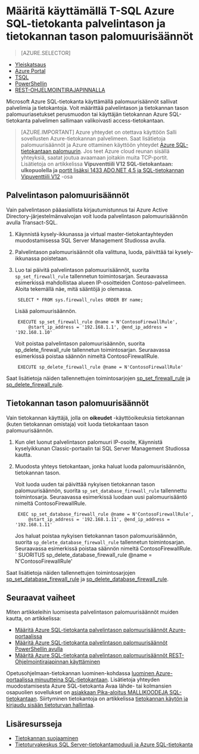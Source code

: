 <properties
    pageTitle="Azure SQL-tietokantaan palvelintason ja tietokannan tason palomuurisäännöt käyttämällä T-SQL | Microsoft Azure"
    description="Opettele määrittämään palomuurin IP-osoitteet, jotka käyttävät Azure SQL-tietokannat."
    services="sql-database"
    documentationCenter=""
    authors="BYHAM"
    manager="jhubbard"
    editor=""/>


<tags
    ms.service="sql-database"
    ms.workload="data-management"
    ms.tgt_pltfrm="na"
    ms.devlang="dotnet"
    ms.topic="article" 
    ms.date="08/30/2016"
    ms.author="rickbyh"/>


# <a name="configure-azure-sql-database-server-level-and-database-level-firewall-rules-using-t-sql"></a>Määritä käyttämällä T-SQL Azure SQL-tietokanta palvelintason ja tietokannan tason palomuurisäännöt


> [AZURE.SELECTOR]
- [Yleiskatsaus](sql-database-firewall-configure.md)
- [Azure Portal](sql-database-configure-firewall-settings.md)
- [TSQL](sql-database-configure-firewall-settings-tsql.md)
- [PowerShellin](sql-database-configure-firewall-settings-powershell.md)
- [REST-OHJELMOINTIRAJAPINNALLA](sql-database-configure-firewall-settings-rest.md)


Microsoft Azure SQL-tietokanta käyttämällä palomuurisäännöt sallivat palvelimia ja tietokantoja. Voit määrittää palvelintason ja tietokannan tason palomuuriasetukset perusmuodon tai käyttäjän tietokannan Azure SQL-tietokanta palvelimen sallimaan valikoivasti access-tietokantaan.

> [AZURE.IMPORTANT] Azure yhteydet on otettava käyttöön Salli sovellusten Azure-tietokannan palvelimeen. Saat lisätietoja palomuurisäännöt ja Azure ottaminen käyttöön yhteydet [Azure SQL-tietokantaan palomuurin](sql-database-firewall-configure.md). Jos teet Azure cloud reunan sisällä yhteyksiä, saatat joutua avaamaan joitakin muita TCP-portit. Lisätietoja on artikkelissa **Vipuventtiili V12 SQL-tietokantaan: ulkopuolella ja** [portit lisäksi 1433 ADO.NET 4.5 ja SQL-tietokannan Vipuventtiili V12](sql-database-develop-direct-route-ports-adonet-v12.md) -osa


## <a name="server-level-firewall-rules"></a>Palvelintason palomuurisäännöt

Vain palvelintason pääasiallista kirjautumistunnus tai Azure Active Directory-järjestelmänvalvojan voit luoda palvelintason palomuurisäännön avulla Transact-SQL.

1. Käynnistä kysely-ikkunassa ja virtual master-tietokantayhteyden muodostamisessa SQL Server Management Studiossa avulla.
2. Palvelintason palomuurisäännöt olla valittuna, luoda, päivittää tai kysely-ikkunassa poistetaan.
3. Luo tai päivitä palvelintason palomuurisäännöt, suorita `sp_set_firewall_rule` tallennetun toimintosarjan. Seuraavassa esimerkissä mahdollistaa alueen IP-osoitteiden Contoso-palvelimeen.<br/>Aloita tekemällä näe, mitä sääntöjä jo olemassa.

        SELECT * FROM sys.firewall_rules ORDER BY name;

    Lisää palomuurisäännön.

        EXECUTE sp_set_firewall_rule @name = N'ContosoFirewallRule',
            @start_ip_address = '192.168.1.1', @end_ip_address = '192.168.1.10'

    Voit poistaa palvelintason palomuurisäännön, suorita sp_delete_firewall_rule tallennetun toimintosarjan. Seuraavassa esimerkissä poistaa säännön nimeltä ContosoFirewallRule.
 
        EXECUTE sp_delete_firewall_rule @name = N'ContosoFirewallRule'
 
 Saat lisätietoja näiden tallennettujen toimintosarjojen [sp_set_firewall_rule](https://msdn.microsoft.com/library/dn270017.aspx) ja [sp_delete_firewall_rule](https://msdn.microsoft.com/library/dn270024.aspx).

## <a name="database-level-firewall-rules"></a>Tietokannan tason palomuurisäännöt

Vain tietokannan käyttäjä, jolla on **oikeudet** -käyttöoikeuksia tietokannan (kuten tietokannan omistaja) voit luoda tietokantaan tason palomuurisäännön.

1. Kun olet luonut palvelintason palomuuri IP-osoite, Käynnistä kyselyikkunan Classic-portaalin tai SQL Server Management Studiossa kautta.
2. Muodosta yhteys tietokantaan, jonka haluat luoda palomuurisäännön, tietokannan tason.

    Voit luoda uuden tai päivittää nykyisen tietokannan tason palomuurisäännön, suorita `sp_set_database_firewall_rule` tallennettu toimintosarja. Seuraavassa esimerkissä luodaan uusi palomuurisääntö nimeltä ContosoFirewallRule.
 
        EXEC sp_set_database_firewall_rule @name = N'ContosoFirewallRule', 
            @start_ip_address = '192.168.1.11', @end_ip_address = '192.168.1.11'
 
    Jos haluat poistaa nykyisen tietokannan tason palomuurisäännön, suorita `sp_delete_database_firewall_rule` tallennetun toimintosarjan. Seuraavassa esimerkissä poistaa säännön nimeltä ContosoFirewallRule.
`
   SUORITUS sp_delete_database_firewall_rule @name = N'ContosoFirewallRule'

Saat lisätietoja näiden tallennettujen toimintosarjojen [sp_set_database_firewall_rule](https://msdn.microsoft.com/library/dn270010.aspx) ja [sp_delete_database_firewall_rule](https://msdn.microsoft.com/library/dn270030.aspx).

## <a name="next-steps"></a>Seuraavat vaiheet

Miten artikkeleihin luomisesta palvelintason palomuurisäännöt muiden kautta, on artikkelissa: 

- [Määritä Azure SQL-tietokanta palvelintason palomuurisäännöt Azure-portaalissa](sql-database-configure-firewall-settings.md)
- [Määritä Azure SQL-tietokanta palvelintason palomuurisäännöt PowerShellin avulla](sql-database-configure-firewall-settings-powershell.md)
- [Määritä Azure SQL-tietokanta palvelintason palomuurisäännöt REST-Ohjelmointirajapinnan käyttäminen](sql-database-configure-firewall-settings-rest.md)

Opetusohjelmaan-tietokannan luominen-kohdassa [luominen Azure-portaalissa minuutteina SQL-tietokantaan](sql-database-get-started.md).
Lisätietoja yhteyden muodostamisesta Azure SQL-tietokanta Avaa lähde- tai kolmansien osapuolien sovellukset on [asiakkaan Pika-aloitus MALLIKOODEJA SQL-tietokantaan](https://msdn.microsoft.com/library/azure/ee336282.aspx).
Siirtyminen tietokantoja on artikkelissa [tietokannan käytön ja kirjaudu sisään tietoturvan hallintaa](https://msdn.microsoft.com/library/azure/ee336235.aspx).


## <a name="additional-resources"></a>Lisäresursseja

- [Tietokannan suojaaminen](sql-database-security.md)
- [Tietoturvakeskus SQL Server-tietokantamoduuli ja Azure SQL-tietokanta](https://msdn.microsoft.com/library/bb510589)
